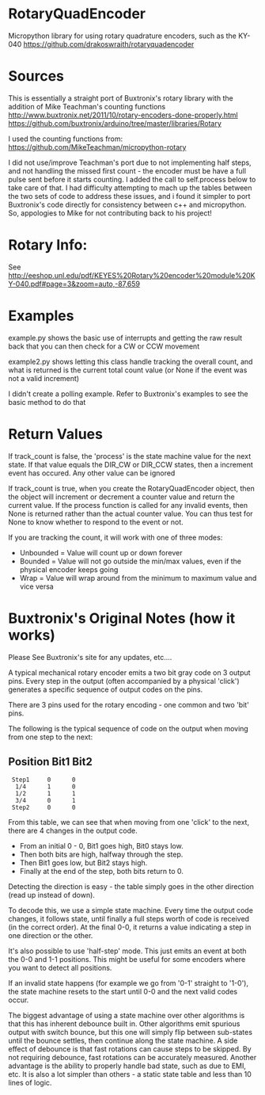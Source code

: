 # RotaryQuadEncoder
Micropython library for using rotary quadrature encoders, such as the KY-040
https://github.com/drakoswraith/rotaryquadencoder


# Sources
This is essentially a straight port of Buxtronix's rotary library with the addition of Mike Teachman's counting functions
http://www.buxtronix.net/2011/10/rotary-encoders-done-properly.html
https://github.com/buxtronix/arduino/tree/master/libraries/Rotary

I used the counting functions from:
https://github.com/MikeTeachman/micropython-rotary

I did not use/improve Teachman's port due to not implementing half steps, and not handling the missed first count - the encoder must be have a full pulse sent before it starts counting. I added the call to self.process below to take care of that.
I had difficulty attempting to mach up the tables between the two sets of code to address these issues, and i found it simpler to port Buxtronix's code directly for consistency between c++ and micropython. So, appologies to Mike for not contributing back to his project!


# Rotary Info:
See http://eeshop.unl.edu/pdf/KEYES%20Rotary%20encoder%20module%20KY-040.pdf#page=3&zoom=auto,-87,659


# Examples
example.py shows the basic use of interrupts and getting the raw result back that you can then check for a CW or CCW movement

example2.py shows letting this class handle tracking the overall count, and what is returned is the current total count value (or None if the event was not a valid increment)

I didn't create a polling example.  Refer to Buxtronix's examples to see the basic method to do that


# Return Values
If track_count is false, the 'process' is the state machine value for the next state.  If that value equals the DIR_CW or DIR_CCW states, then a increment event has occured.
Any other value can be ignored

If track_count is true, when you create the RotaryQuadEncoder object, then the object will increment or decrement a counter value and return the current value.
If the process function is called for any invalid events, then None is returned rather than the actual counter value. You can thus test for None to know whether to respond to the event or not.

If you are tracking the count, it will work with one of three modes:
* Unbounded = Value will count up or down forever
* Bounded = Value will not go outside the min/max values, even if the physical encoder keeps going
* Wrap = Value will wrap around from the minimum to maximum value and vice versa


# Buxtronix's Original Notes (how it works)
Please See Buxtronix's site for any updates, etc....



 A typical mechanical rotary encoder emits a two bit gray code
 on 3 output pins. Every step in the output (often accompanied
 by a physical 'click') generates a specific sequence of output
 codes on the pins.

 There are 3 pins used for the rotary encoding - one common and
 two 'bit' pins.

 The following is the typical sequence of code on the output when
 moving from one step to the next:

   Position   Bit1   Bit2
   ----------------------
     Step1     0      0
      1/4      1      0
      1/2      1      1
      3/4      0      1
     Step2     0      0

 From this table, we can see that when moving from one 'click' to
 the next, there are 4 changes in the output code.

 - From an initial 0 - 0, Bit1 goes high, Bit0 stays low.
 - Then both bits are high, halfway through the step.
 - Then Bit1 goes low, but Bit2 stays high.
 - Finally at the end of the step, both bits return to 0.

 Detecting the direction is easy - the table simply goes in the other
 direction (read up instead of down).

 To decode this, we use a simple state machine. Every time the output
 code changes, it follows state, until finally a full steps worth of
 code is received (in the correct order). At the final 0-0, it returns
 a value indicating a step in one direction or the other.

 It's also possible to use 'half-step' mode. This just emits an event
 at both the 0-0 and 1-1 positions. This might be useful for some
 encoders where you want to detect all positions.

 If an invalid state happens (for example we go from '0-1' straight
 to '1-0'), the state machine resets to the start until 0-0 and the
 next valid codes occur.

 The biggest advantage of using a state machine over other algorithms
 is that this has inherent debounce built in. Other algorithms emit spurious
 output with switch bounce, but this one will simply flip between
 sub-states until the bounce settles, then continue along the state
 machine.
 A side effect of debounce is that fast rotations can cause steps to
 be skipped. By not requiring debounce, fast rotations can be accurately
 measured.
 Another advantage is the ability to properly handle bad state, such
 as due to EMI, etc.
 It is also a lot simpler than others - a static state table and less
 than 10 lines of logic.
